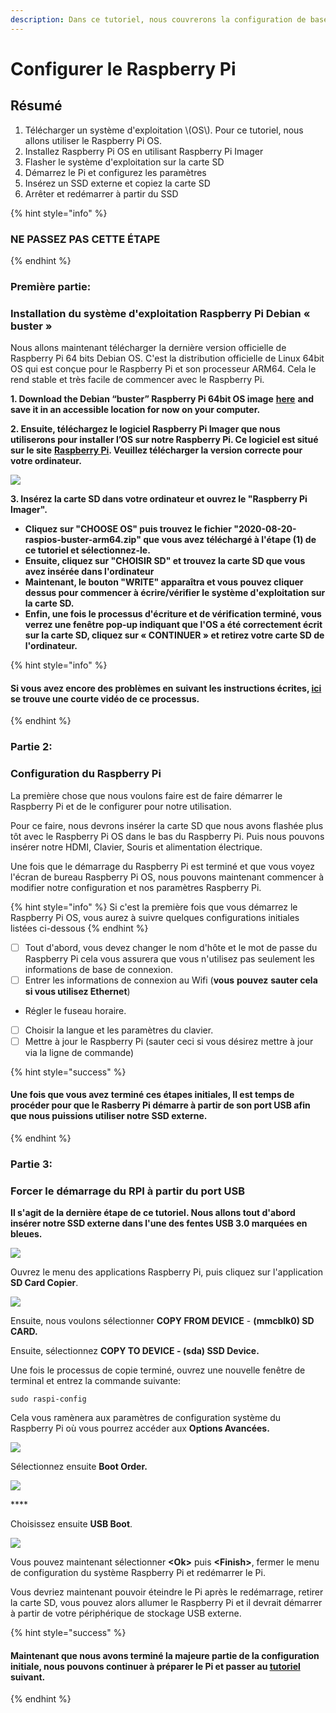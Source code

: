 ```yaml
---
description: Dans ce tutoriel, nous couvrerons la configuration de base pour le Raspberry Pi et Linux
---
```


# Configurer le Raspberry Pi

## Résumé <a id="h.vrhvb96nxxe9"></a>

1. Télécharger un système d'exploitation \\(OS\\). Pour ce tutoriel, nous allons utiliser le Raspberry Pi OS.
2. Installez Raspberry Pi OS en utilisant Raspberry Pi Imager
3. Flasher le système d'exploitation sur la carte SD
4. Démarrez le Pi et configurez les paramètres
5. Insérez un SSD externe et copiez la carte SD
6. Arrêter et redémarrer à partir du SSD

{% hint style="info" %}
### NE PASSEZ PAS CETTE ÉTAPE
{% endhint %}

### **Première partie:**

### Installation du système d'exploitation Raspberry Pi Debian « buster » <a id="h.lpv6ciisjqp3"></a>

Nous allons maintenant télécharger la dernière version officielle de Raspberry Pi 64 bits Debian OS. C'est la distribution officielle de Linux 64bit OS qui est conçue pour le Raspberry Pi et son processeur ARM64. Cela le rend stable et très facile de commencer avec le Raspberry Pi.

**1. Download the Debian “buster” Raspberry Pi 64bit OS image** [**here**](https://downloads.raspberrypi.org/raspios_arm64/images/raspios_arm64-2020-05-28/2020-05-27-raspios-buster-arm64.zip) **and save it in an accessible location for now on your computer.**

**2. Ensuite, téléchargez le logiciel Raspberry Pi Imager que nous utiliserons pour installer l’OS sur notre Raspberry Pi. Ce logiciel est situé sur le site** [**Raspberry Pi**](https://www.raspberrypi.org/software/)**. Veuillez télécharger la version correcte pour votre ordinateur.**

![](../../.gitbook/assets/screen-shot-2021-03-12-at-5.36.30-pm.png)

**3. Insérez la carte SD dans votre ordinateur et ouvrez le "Raspberry Pi Imager".**

* **Cliquez sur "CHOOSE OS" puis trouvez le fichier "2020-08-20-raspios-buster-arm64.zip" que vous avez téléchargé à l'étape \(1\) de ce tutoriel et sélectionnez-le.**
* **Ensuite, cliquez sur "CHOISIR SD" et trouvez la carte SD que vous avez insérée dans l'ordinateur**
* **Maintenant, le bouton "WRITE" apparaîtra et vous pouvez cliquer dessus pour commencer à écrire/vérifier le système d'exploitation sur la carte SD.**
* **Enfin, une fois le processus d'écriture et de vérification terminé, vous verrez une fenêtre pop-up indiquant que l'OS a été correctement écrit sur la carte SD, cliquez sur « CONTINUER » et retirez votre carte SD de l'ordinateur.**

{% hint style="info" %}
#### **Si vous avez encore des problèmes en suivant les instructions écrites,** [**ici**](https://www.youtube.com/watch?v=J024soVgEeM) **se trouve une courte vidéo de ce processus.**
{% endhint %}

### Partie 2:

### Configuration du Raspberry Pi

La première chose que nous voulons faire est de faire démarrer le Raspberry Pi et de le configurer pour notre utilisation.

Pour ce faire, nous devrons insérer la carte SD que nous avons flashée plus tôt avec le Raspberry Pi OS dans le bas du Raspberry Pi. Puis nous pouvons insérer notre HDMI, Clavier, Souris et alimentation électrique.

Une fois que le démarrage du Raspberry Pi est terminé et que vous voyez l'écran de bureau Raspberry Pi OS, nous pouvons maintenant commencer à modifier notre configuration et nos paramètres Raspberry Pi.

{% hint style="info" %}
Si c'est la première fois que vous démarrez le Raspberry Pi OS, vous aurez à suivre quelques configurations initiales listées ci-dessous
{% endhint %}

* [ ] Tout d'abord, vous devez changer le nom d'hôte et le mot de passe du Raspberry Pi cela vous assurera que vous n'utilisez pas seulement les informations de base de connexion.
* [ ] Entrer les informations de connexion au Wifi \(**vous** **pouvez** **sauter cela si vous utilisez Ethernet**\)
* Régler le fuseau horaire.
* [ ] Choisir la langue et les paramètres du clavier.
* [ ] Mettre à jour le Raspberry Pi \(sauter ceci si vous désirez mettre à jour via la ligne de commande\)

{% hint style="success" %}
#### Une fois que vous avez terminé ces étapes initiales, Il est temps de procéder pour que le Rasberry Pi démarre à partir de son port USB afin que nous puissions utiliser notre SSD externe.
{% endhint %}

### Partie 3:

### Forcer le démarrage du RPI à partir du port USB

**Il s'agit de la dernière étape de ce tutoriel. Nous allons tout d'abord insérer notre SSD externe dans l'une des fentes USB 3.0 marquées en bleues.**

![](../../.gitbook/assets/pi4.jpeg)

Ouvrez le menu des applications Raspberry Pi, puis cliquez sur l'application **SD Card Copier**.

![](../../.gitbook/assets/screen-shot-2021-03-29-at-9.11.39-pm%20%281%29.png)

Ensuite, nous voulons sélectionner **COPY FROM DEVICE** - **\(mmcblk0\) SD CARD.**

Ensuite, sélectionnez **COPY TO DEVICE - \(sda\) SSD Device.**

Une fois le processus de copie terminé, ouvrez une nouvelle fenêtre de terminal et entrez la commande suivante:

```text
sudo raspi-config
```

Cela vous ramènera aux paramètres de configuration système du Raspberry Pi où vous pourrez accéder aux **Options Avancées.**

![](../../.gitbook/assets/screen-shot-2021-03-29-at-10.13.19-pm.png)

Sélectionnez ensuite **Boot Order.**

![](../../.gitbook/assets/screen-shot-2021-03-29-at-10.13.40-pm%20%281%29.png)

\*\*\*\*

Choisissez ensuite **USB Boot**.

![](../../.gitbook/assets/screen-shot-2021-03-29-at-10.14.05-pm%20%281%29.png)

Vous pouvez maintenant sélectionner **&lt;Ok&gt;** puis **&lt;Finish&gt;**, fermer le menu de configuration du système Raspberry Pi et redémarrer le Pi.

Vous devriez maintenant pouvoir éteindre le Pi après le redémarrage, retirer la carte SD, vous pouvez alors allumer le Raspberry Pi et il devrait démarrer à partir de votre périphérique de stockage USB externe.

{% hint style="success" %}
#### Maintenant que nous avons terminé la majeure partie de la configuration initiale, nous pouvons continuer à préparer le Pi et passer au [tutoriel](tutorial-2-relaynode.md) suivant.
{% endhint %}

